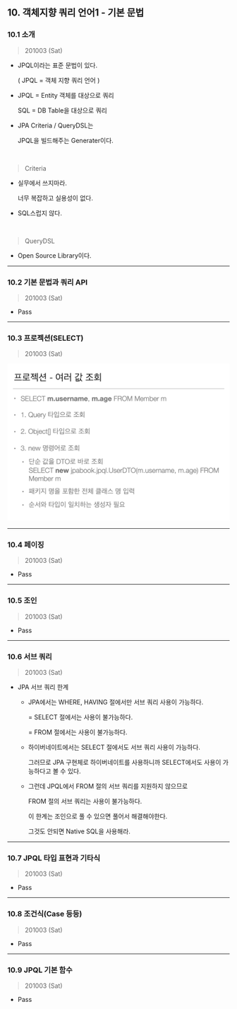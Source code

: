 
## 10. 객체지향 쿼리 언어1 - 기본 문법

### 10.1 소개

> 201003 (Sat)

* JPQL이라는 표준 문법이 있다.

  ( JPQL = 객체 지향 쿼리 언어 )

* JPQL = Entity 객체를 대상으로 쿼리

  SQL = DB Table을 대상으로 쿼리

* JPA Criteria / QueryDSL는

  JPQL을 빌드해주는 Generater이다.

<br>

> Criteria

* 실무에서 쓰지마라.

  너무 복잡하고 실용성이 없다.

* SQL스럽지 않다.

<br>

> QueryDSL

* Open Source Library이다.

---

### 10.2 기본 문법과 쿼리 API

> 201003 (Sat)

* Pass


---

### 10.3 프로젝션(SELECT)

> 201003 (Sat)


![](./img/Chapter_10_3_1.png)


---

### 10.4 페이징

> 201003 (Sat)

* Pass

---

### 10.5 조인

> 201003 (Sat)

* Pass

---

### 10.6 서브 쿼리

> 201003 (Sat)

* JPA 서브 쿼리 한계

    - JPA에서는 WHERE, HAVING 절에서만 서브 쿼리 사용이 가능하다.

      = SELECT 절에서는 사용이 불가능하다.

      = FROM 절에서는 사용이 불가능하다.

    - 하이버네이트에서는 SELECT 절에서도 서브 쿼리 사용이 가능하다.

      그러므로 JPA 구현체로 하이버네이트를 사용하니까 SELECT에서도 사용이 가능하다고 볼 수 있다.

    - 그런데 JPQL에서 FROM 절의 서브 쿼리를 지원하지 않으므로 

      FROM 절의 서브 쿼리는 사용이 불가능하다.

      이 한계는 조인으로 풀 수 있으면 풀어서 해결해야한다.

      그것도 안되면 Native SQL을 사용해라.
    
---

### 10.7 JPQL 타입 표현과 기타식

> 201003 (Sat)

* Pass


---

### 10.8 조건식(Case 등등)

> 201003 (Sat)

* Pass

---

### 10.9 JPQL 기본 함수

> 201003 (Sat)

* Pass
